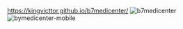 https://kingvicttor.github.io/b7medicenter/
![b7medicenter](https://github.com/KINGvicttor/b7medicenter/assets/75030547/ca7fc0cf-a78e-4900-8bf8-78c4bca2044c)
![bymedicenter-mobile](https://github.com/KINGvicttor/b7medicenter/assets/75030547/a54a27b4-1c48-4917-a0e1-69f5a6dc6251)
